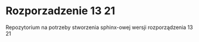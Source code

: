 # Rozporzadzenie 13 21


Repozytorium na potrzeby stworzenia sphinx-owej wersji rozporządzenia 13 21